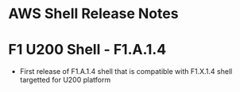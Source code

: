 # AWS Shell Release Notes

# F1 U200 Shell - F1.A.1.4
- First release of F1.A.1.4 shell that is compatible with F1.X.1.4 shell targetted for U200 platform
